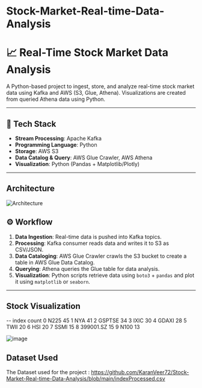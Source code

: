 # Stock-Market-Real-time-Data-Analysis
# 📈 Real-Time Stock Market Data Analysis

A Python-based project to ingest, store, and analyze real-time stock market data using Kafka and AWS (S3, Glue, Athena). Visualizations are created from queried Athena data using Python.

---

## 🔧 Tech Stack

- **Stream Processing**: Apache Kafka
- **Programming Language**: Python
- **Storage**: AWS S3
- **Data Catalog & Query**: AWS Glue Crawler, AWS Athena
- **Visualization**: Python (Pandas + Matplotlib/Plotly)

---
## Architecture 
  
![Architecture](https://github.com/user-attachments/assets/121d230a-ce9e-4dc6-aac5-d4fd24e6fa87)


## ⚙️ Workflow

1. **Data Ingestion**: Real-time data is pushed into Kafka topics.
2. **Processing**: Kafka consumer reads data and writes it to S3 as CSV/JSON.
3. **Data Cataloging**: AWS Glue Crawler crawls the S3 bucket to create a table in AWS Glue Data Catalog.
4. **Querying**: Athena queries the Glue table for data analysis.
5. **Visualization**: Python scripts retrieve data using `boto3` + `pandas` and plot it using `matplotlib` or `seaborn`.

---
## Stock Visualization
--
        index  count
0       N225     45
1        NYA     41
2     GSPTSE     34
3       IXIC     30
4      GDAXI     28
5       TWII     20
6        HSI     20
7       SSMI     15
8  399001.SZ     15
9       N100     13

![image](https://github.com/user-attachments/assets/905166ca-a558-42d7-95a1-be374f8d6ddd)


## Dataset Used
The Dataset used for the project :
https://github.com/KaranVeer72/Stock-Market-Real-time-Data-Analysis/blob/main/indexProcessed.csv
